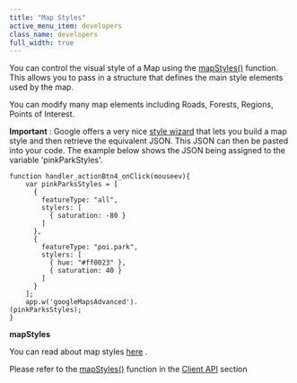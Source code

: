 ```yaml
---
title: "Map Styles"
active_menu_item: developers
class_name: developers
full_width: true
---
```



You can control the visual style of a Map using the [mapStyles()](../../../scripting-apis/client-api/widget-object-functions/advanced-maps/mapstyles) function. This allows you to pass in a structure that defines the main style elements used by the map.

You can modify many map elements including Roads, Forests, Regions, Points of Interest.

**Important** : Google offers a very nice [style wizard](http://gmaps-samples-v3.googlecode.com/svn/trunk/styledmaps/wizard/index.html) that lets you build a map style and then retrieve the equivalent JSON. This JSON can then be pasted into your code. The example below shows the JSON being assigned to the variable 'pinkParkStyles'.

    function handler_actionBtn4_onClick(mouseev){
        var pinkParksStyles = [
          {
            featureType: "all",
            stylers: [
              { saturation: -80 }
            ]
          },
          {
            featureType: "poi.park",
            stylers: [
              { hue: "#ff0023" },
              { saturation: 40 }
            ]
          }
        ];
        app.w('googleMapsAdvanced').
    (pinkParksStyles);
    }
   

**mapStyles**

You can read about map styles [here](http://code.google.com/apis/maps/documentation/javascript/styling.html) .

Please refer to the [mapStyles()](../../../scripting-apis/client-api/widget-object-functions/advanced-maps/mapstyles) function in the [Client API](../../../scripting-apis/client-api/) section

